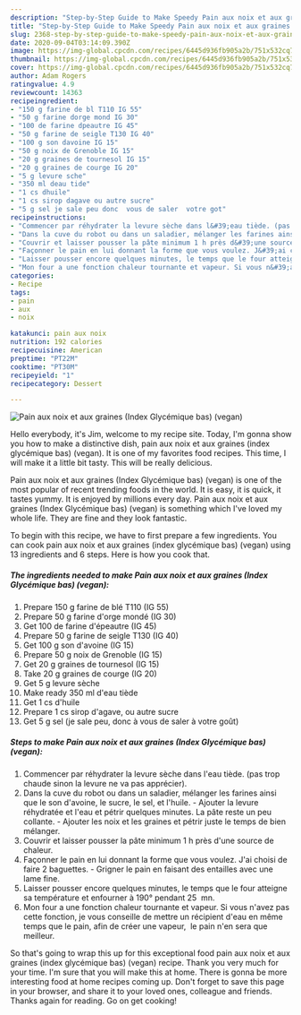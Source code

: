 ```yaml
---
description: "Step-by-Step Guide to Make Speedy Pain aux noix et aux graines (Index Glycémique bas) (vegan)"
title: "Step-by-Step Guide to Make Speedy Pain aux noix et aux graines (Index Glycémique bas) (vegan)"
slug: 2368-step-by-step-guide-to-make-speedy-pain-aux-noix-et-aux-graines-index-glycemique-bas-vegan
date: 2020-09-04T03:14:09.390Z
image: https://img-global.cpcdn.com/recipes/6445d936fb905a2b/751x532cq70/pain-aux-noix-et-aux-graines-index-glycemique-bas-vegan-photo-principale-de-la-recette.jpg
thumbnail: https://img-global.cpcdn.com/recipes/6445d936fb905a2b/751x532cq70/pain-aux-noix-et-aux-graines-index-glycemique-bas-vegan-photo-principale-de-la-recette.jpg
cover: https://img-global.cpcdn.com/recipes/6445d936fb905a2b/751x532cq70/pain-aux-noix-et-aux-graines-index-glycemique-bas-vegan-photo-principale-de-la-recette.jpg
author: Adam Rogers
ratingvalue: 4.9
reviewcount: 14363
recipeingredient:
- "150 g farine de bl T110 IG 55"
- "50 g farine dorge mond IG 30"
- "100 de farine dpeautre IG 45"
- "50 g farine de seigle T130 IG 40"
- "100 g son davoine IG 15"
- "50 g noix de Grenoble IG 15"
- "20 g graines de tournesol IG 15"
- "20 g graines de courge IG 20"
- "5 g levure sche"
- "350 ml deau tide"
- "1 cs dhuile"
- "1 cs sirop dagave ou autre sucre"
- "5 g sel je sale peu donc  vous de saler  votre got"
recipeinstructions:
- "Commencer par réhydrater la levure sèche dans l&#39;eau tiède. (pas trop chaude sinon la levure ne va pas apprécier)."
- "Dans la cuve du robot ou dans un saladier, mélanger les farines ainsi que le son d&#39;avoine, le sucre, le sel, et l&#39;huile. Ajouter la levure réhydratée et l&#39;eau et pétrir quelques minutes. La pâte reste un peu collante. Ajouter les noix et les graines et pétrir juste le temps de bien mélanger."
- "Couvrir et laisser pousser la pâte minimum 1 h près d&#39;une source de chaleur."
- "Façonner le pain en lui donnant la forme que vous voulez. J&#39;ai choisi de faire 2 baguettes. Grigner le pain en faisant des entailles avec une lame fine."
- "Laisser pousser encore quelques minutes, le temps que le four atteigne sa température et enfourner à 190° pendant 25  mn."
- "Mon four a une fonction chaleur tournante et vapeur. Si vous n&#39;avez pas cette fonction, je vous conseille de mettre un récipient d&#39;eau en même temps que le pain, afin de créer une vapeur,  le pain n&#39;en sera que meilleur."
categories:
- Recipe
tags:
- pain
- aux
- noix

katakunci: pain aux noix 
nutrition: 192 calories
recipecuisine: American
preptime: "PT22M"
cooktime: "PT30M"
recipeyield: "1"
recipecategory: Dessert

---
```



![Pain aux noix et aux graines (Index Glycémique bas) (vegan)](https://img-global.cpcdn.com/recipes/6445d936fb905a2b/751x532cq70/pain-aux-noix-et-aux-graines-index-glycemique-bas-vegan-photo-principale-de-la-recette.jpg)

Hello everybody, it's Jim, welcome to my recipe site. Today, I'm gonna show you how to make a distinctive dish, pain aux noix et aux graines (index glycémique bas) (vegan). It is one of my favorites food recipes. This time, I will make it a little bit tasty. This will be really delicious.



Pain aux noix et aux graines (Index Glycémique bas) (vegan) is one of the most popular of recent trending foods in the world. It is easy, it is quick, it tastes yummy. It is enjoyed by millions every day. Pain aux noix et aux graines (Index Glycémique bas) (vegan) is something which I've loved my whole life. They are fine and they look fantastic.


To begin with this recipe, we have to first prepare a few ingredients. You can cook pain aux noix et aux graines (index glycémique bas) (vegan) using 13 ingredients and 6 steps. Here is how you cook that.

<!--inarticleads1-->

##### The ingredients needed to make Pain aux noix et aux graines (Index Glycémique bas) (vegan):

1. Prepare 150 g farine de blé T110 (IG 55)
1. Prepare 50 g farine d&#39;orge mondé (IG 30)
1. Get 100 de farine d&#39;épeautre (IG 45)
1. Prepare 50 g farine de seigle T130 (IG 40)
1. Get 100 g son d&#39;avoine (IG 15)
1. Prepare 50 g noix de Grenoble (IG 15)
1. Get 20 g graines de tournesol (IG 15)
1. Take 20 g graines de courge (IG 20)
1. Get 5 g levure sèche
1. Make ready 350 ml d&#39;eau tiède
1. Get 1 cs d&#39;huile
1. Prepare 1 cs sirop d&#39;agave, ou autre sucre
1. Get 5 g sel (je sale peu, donc à vous de saler à votre goût)




<!--inarticleads2-->

##### Steps to make Pain aux noix et aux graines (Index Glycémique bas) (vegan):

1. Commencer par réhydrater la levure sèche dans l&#39;eau tiède. (pas trop chaude sinon la levure ne va pas apprécier).
1. Dans la cuve du robot ou dans un saladier, mélanger les farines ainsi que le son d&#39;avoine, le sucre, le sel, et l&#39;huile. - Ajouter la levure réhydratée et l&#39;eau et pétrir quelques minutes. La pâte reste un peu collante. - Ajouter les noix et les graines et pétrir juste le temps de bien mélanger.
1. Couvrir et laisser pousser la pâte minimum 1 h près d&#39;une source de chaleur.
1. Façonner le pain en lui donnant la forme que vous voulez. J&#39;ai choisi de faire 2 baguettes. - Grigner le pain en faisant des entailles avec une lame fine.
1. Laisser pousser encore quelques minutes, le temps que le four atteigne sa température et enfourner à 190° pendant 25  mn.
1. Mon four a une fonction chaleur tournante et vapeur. Si vous n&#39;avez pas cette fonction, je vous conseille de mettre un récipient d&#39;eau en même temps que le pain, afin de créer une vapeur,  le pain n&#39;en sera que meilleur.




So that's going to wrap this up for this exceptional food pain aux noix et aux graines (index glycémique bas) (vegan) recipe. Thank you very much for your time. I'm sure that you will make this at home. There is gonna be more interesting food at home recipes coming up. Don't forget to save this page in your browser, and share it to your loved ones, colleague and friends. Thanks again for reading. Go on get cooking!
